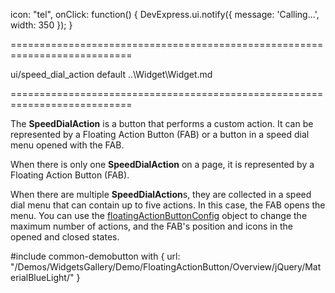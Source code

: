 <!--widgettree-->
icon: "tel",
onClick: function() {
    DevExpress.ui.notify({
        message: 'Calling...',
        width: 350
    });
}
<!--/widgettree-->
===========================================================================
<!--module-->ui/speed_dial_action<!--/module-->
<!--export-->default<!--/export-->
<!--inherits-->..\Widget\Widget.md<!--/inherits-->
===========================================================================

<!--shortDescription-->
The **SpeedDialAction** is a button that performs a custom action. It can be represented by a Floating Action Button (FAB) or a button in a speed dial menu opened with the FAB.
<!--/shortDescription-->

<!--fullDescription-->
When there is only one **SpeedDialAction** on a page, it is represented by a Floating Action Button (FAB).

When there are multiple **SpeedDialAction**s, they are collected in a speed dial menu that can contain up to five actions. In this case, the FAB opens the menu. You can use the [floatingActionButtonConfig](/Documentation/ApiReference/Common/Object_Structures/globalConfig/floatingActionButtonConfig/) object to change the maximum number of actions, and the FAB's position and icons in the opened and closed states.

#include common-demobutton with {
    url: "/Demos/WidgetsGallery/Demo/FloatingActionButton/Overview/jQuery/MaterialBlueLight/"
}
<!--/fullDescription-->
